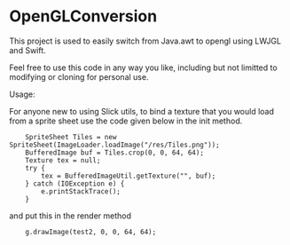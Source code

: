 # OpenGLConversion
This project is used to easily switch from Java.awt to opengl using LWJGL and Swift.

Feel free to use this code in any way you like, including but not limitted to modifying or cloning for personal use.

Usage:

For anyone new to using Slick utils, to bind a texture that you would load from a sprite sheet use the code given below in the init method.

		SpriteSheet Tiles = new SpriteSheet(ImageLoader.loadImage("/res/Tiles.png"));
		BufferedImage buf = Tiles.crop(0, 0, 64, 64);
		Texture tex = null;
		try {
			tex = BufferedImageUtil.getTexture("", buf);
		} catch (IOException e) {
			e.printStackTrace();
		}
		
and put this in the render method

		g.drawImage(test2, 0, 0, 64, 64);
